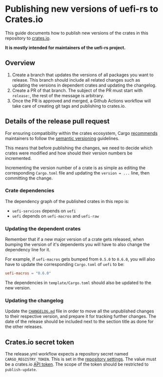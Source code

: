 # Publishing new versions of uefi-rs to Crates.io

This guide documents how to publish new versions of the crates in this
repository to [crates.io](https://crates.io/).

**It is mostly intended for maintainers of the uefi-rs project.**

## Overview

1. Create a branch that updates the versions of all packages you want to
   release. This branch should include all related changes such as updating the
   versions in dependent crates and updating the changelog.
2. Create a PR of that branch. The subject of the PR must start with `release:`,
   the rest of the message is arbitrary.
3. Once the PR is approved and merged, a Github Actions workflow will take care
   of creating git tags and publishing to crates.io.

## Details of the release pull request

For ensuring compatibility within the crates ecosystem,
Cargo [recommends][cargo-semver] maintainers to follow the [semantic versioning][semver] guidelines.

This means that before publishing the changes, we need to decide
which crates were modified and how should their version numbers be incremented.

Incrementing the version number of a crate is as simple as editing
the corresponding `Cargo.toml` file and updating the `version = ...` line,
then committing the change.

### Crate dependencies

The dependency graph of the published crates in this repo is:

- `uefi-services` depends on `uefi`
- `uefi` depends on `uefi-macros` and `uefi-raw`

### Updating the dependent crates

Remember that if a new major version of a crate gets released, when bumping the version
of it's dependents you will have to also change the dependency line for it.

For example, if `uefi-macros` gets bumped from `0.5.0` to `0.6.0`,
you will also have to update the corresponding `Cargo.toml` of `uefi` to be:

```toml
uefi-macros = "0.6.0"
```

The dependencies in `template/Cargo.toml` should also be updated to the new version.

[cargo-semver]: https://doc.rust-lang.org/cargo/reference/semver.html
[semver]: https://semver.org/

### Updating the changelog

Update the [`CHANGELOG.md`](CHANGELOG.md) file in order to move all the
unpublished changes to their respective version, and prepare it for tracking
further changes. The date of the release should be included next to the section
title as done for the other releases.

## Crates.io secret token

The release.yml workflow expects a repository secret named
`CARGO_REGISTRY_TOKEN`. This is set in the [repository settings][secret]. The
value must be a crates.io [API token]. The scope of the token should be
restricted to `publish-update`.

[secret]: https://github.com/rust-osdev/uefi-rs/settings/secrets/actions
[API token]: https://crates.io/settings/tokens
